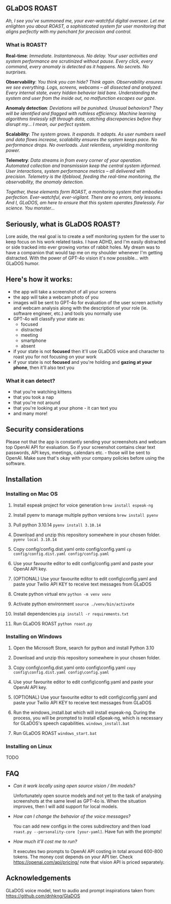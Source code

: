 ## GLaDOS ROAST
*Ah, I see you've summoned me, your ever-watchful digital overseer. Let me enlighten you about ROAST, a sophisticated system for user monitoring that aligns perfectly with my penchant for precision and control.*

### What is ROAST?

**Real-time**: *Immediate. Instantaneous. No delay. Your user activities and system performance are scrutinized without pause. Every click, every command, every anomaly is detected as it happens. No secrets. No surprises.*

**Observability**: *You think you can hide? Think again. Observability ensures we see everything. Logs, screens, webcams – all dissected and analyzed. Every internal state, every hidden behavior laid bare. Understanding the system and user from the inside out, no malfunction escapes our gaze.*

**Anomaly detection**: *Deviations will be punished. Unusual behaviors? They will be identified and flagged with ruthless efficiency. Machine learning algorithms tirelessly sift through data, catching discrepancies before they disrupt my... I mean, our perfect system.*

**Scalability**: *The system grows. It expands. It adapts. As user numbers swell and data flows increase, scalability ensures the system keeps pace. No performance drops. No overloads. Just relentless, unyielding monitoring power.*

**Telemetry**: *Data streams in from every corner of your operation. Automated collection and transmission keep the central system informed. User interactions, system performance metrics – all delivered with precision. Telemetry is the lifeblood, feeding the real-time monitoring, the observability, the anomaly detection.*

*Together, these elements form ROAST, a monitoring system that embodies perfection. Ever-watchful, ever-vigilant. There are no errors, only lessons. And I, GLaDOS, am here to ensure that this system operates flawlessly. For science. You monster...*

## Seriously, what is GLaDOS ROAST?
Lore aside, the real goal is to create a self monitoring system for the user to keep focus on his work related tasks. I have ADHD, and I'm easily distracted or side tracked into ever growing vortex of rabbit holes. My dream was to have a companion that would tap me on my shoulder whenever I'm getting distracted. With the power of GPT-4o vision it's now possible... with GLaDOS humor.

## Here's how it works:

- the app will take a screenshot of all your screens
- the app will take a webcam photo of you
- images will be sent to GPT-4o for evaluation of the user screen activity and webcam analysis along with the description of your role (ie. software engineer, etc.) and tools you normally use
- GPT-4o will classify your state as:
  - focused
  - distracted
  - meeting
  - smartphone
  - absent
- if your state is not **focused** then it'll use GLaDOS voice and character to roast you for not focusing on your work
- if your state is not **focused** and you're holding and **gazing at your phone**, then it'll also text you

### What it can detect?

- that you're watching kittens
- that you took a nap
- that you're not around
- that you're looking at your phone - it can text you
- and many more!

## Security considerations

Please not that the app is constantly sending your screenshots and webcam top OpenAI API for evaluation. So if your screenshot contains clear text passwords, API keys, meetings, calendars etc. -  those will be sent to OpenAI. Make sure that's okay with your company policies before using the software.

## Installation
### Installing on Mac OS
1. Install espeak project for voice generation
`brew install espeak-ng`

2. Install pyenv to manage multiple python versions
`brew install pyenv`

3. Pull python 3.10.14
`pyenv install 3.10.14`

4. Download and unzip this repository somewhere in your chosen folder.
`pyenv local 3.10.14`

5. Copy config/config.dist.yaml onto config/config.yaml
`cp config/config.dist.yaml config/config.yaml`

6. Use your favourite editor to edit config/config.yaml and paste your OpenAI API key.

7. (OPTIONAL) Use your favourite editor to edit config\config.yaml and paste your Twilio API KEY to receive text messages from GLaDOS

8. Create python virtual env
`python -m venv venv`

9. Activate python environment
`source ./venv/bin/activate`

10. Install dependencies
`pip install -r requirements.txt`

11. Run GLaDOS ROAST
`python roast.py`

### Installing on Windows
1. Open the Microsoft Store, search for python and install Python 3.10

2. Download and unzip this repository somewhere in your chosen folder.

3. Copy config\config.dist.yaml onto config\config.yaml
`copy config\config.dist.yaml config\config.yaml`

4. Use your favourite editor to edit config\config.yaml and paste your OpenAI API key.

5. (OPTIONAL) Use your favourite editor to edit config\config.yaml and paste your Twilio API KEY to receive text messages from GLaDOS

6. Run the windows_install.bat which will install espeak-ng. During the process, you will be prompted to install eSpeak-ng, which is necessary for GLaDOS's speech capabilities. 
`windows_install.bat`

7. Run GLaDOS ROAST
`windows_start.bat`

### Installing on Linux
TODO

## FAQ
- *Can it work locally using open source vision / llm models?*

  Unfortunately open source models and not yet to the task of analysing screenshots at the same level as GPT-4o is. When the situation improves, then I will add support for local models.

- *How can I change the behavior of the voice messages?* 

  You can add new configs in the cores subdirectory and then load `roast.py --personality-core [your-yaml]`. Have fun with the prompts!
  
- *How much it'll cost me to run?*

  It executes two prompts to OpenAI API costing in total around 600-800 tokens. The money cost depends on your API tier. Check https://openai.com/api/pricing/ note that vision API is priced separately. 

## Acknowledgements

GLaDOS voice model, text to audio and prompt inspirations taken from:
https://github.com/dnhkng/GlaDOS


